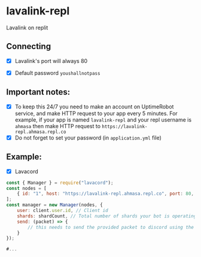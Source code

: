 # lavalink-repl
Lavalink on replit

## Connecting
- [x] Lavalink's port will always 80
- [x] Default password `youshallnotpass`
 

## Important notes:
- [x] To keep this 24/7 you need to make an account on UptimeRobot service, and make HTTP request to your app every 5 minutes. For example, if your app is named `lavalink-repl` and your repl username is `ahmasa` then make HTTP request to `https://lavalink-repl.ahmasa.repl.co`
- [x] Do not forget to set your password (in `application.yml` file)

## Example:
- [x] Lavacord
```js
const { Manager } = require("lavacord");
const nodes = [
    { id: "1", host: "https://lavalink-repl.ahmasa.repl.co", port: 80, password: "youshallnotpass" }
];
const manager = new Manager(nodes, {
    user: client.user.id, // Client id
    shards: shardCount, // Total number of shards your bot is operating on
    send: (packet) => {
        // this needs to send the provided packet to discord using the method from your library. use the @lavacord package for the discord library you use if you don't understand this
    }
});

#...
```
